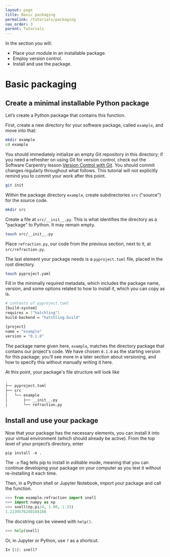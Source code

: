 ```yaml
---
layout: page
title: Basic packaging
permalink: /tutorials/packaging
nav_order: 3
parent: Tutorials
---
```

In the section you will:

- Place your module in an installable package.
- Employ version control.
- Install and use the package.

# Basic packaging

## Create a minimal installable Python package

Let’s create a Python package that contains this function.

First, create a new directory for your software package, called `example`, and move into that:

```bash
mkdir example
cd example
```

You should immediately initialize an empty Git repository in this directory; if
you need a refresher on using Git for version control, check out the Software
Carpentry lesson [Version Control with Git]. You should commit changes regularly
throughout what follows. This tutorial will not explicitly remind you to commit
your work after this point.

```bash
git init
```

Within the package directory `example`, create subdirectories `src` ("source")
for the source code.

```bash
mkdir src
```

Create a file at `src/__init__.py`. This is what identifies the directory as a "package"
to Python. It may remain empty.

```bash
touch src/__init__.py
```

Place `refraction.py`, our code from the previous section, next to it, at `src/refraction.py`.

The last element your package needs is a `pyproject.toml` file, placed in the root directory.

```bash
touch pyproject.yaml
```

Fill in the minimally required metadata, which includes the package name, version, and some
options related to how to install it, which you can copy as is.

```bash
# contents of pyproject.toml
[build-system]
requires = ["hatchling"]
build-backend = "hatchling.build"

[project]
name = "example"
version = "0.1.0"
```

The package name given here, `example`, matches the directory package that
contains our project's code. We have chosen `0.1.0` as the starting version for
this package; you’ll see more in a later section about versioning, and how to
specify this without manually writing it here.

At this point, your package's file structure will look like

```bash
.
├── pyproject.toml
├── src
│   └── example
│       ├── __init__.py
│       └── refraction.py
```

## Install and use your package

Now that your package has the necessary elements, you can install it into your
virtual environment (which should already be active). From the top level of
your project’s directory, enter

```
pip install -e .
```

The `-e` flag tells pip to install in _editable_ mode, meaning that you can
continue developing your package on your computer as you test it without
re-installing it each time.

Then, in a Python shell or Jupyter Notebook, import your package and call the function.

```py
>>> from example.refraction import snell
>>> import numpy as np
>>> snell(np.pi/4, 1.00, 1.33)
1.2239576240104186
```

The docstring can be viewed with `help()`.

```py
>>> help(snell)
```

Or, in Jupyter or Python, use `?` as a shortcut.

```py
In [1]: snell?
```

[Version Control with Git]: https://swcarpentry.github.io/git-novice/
